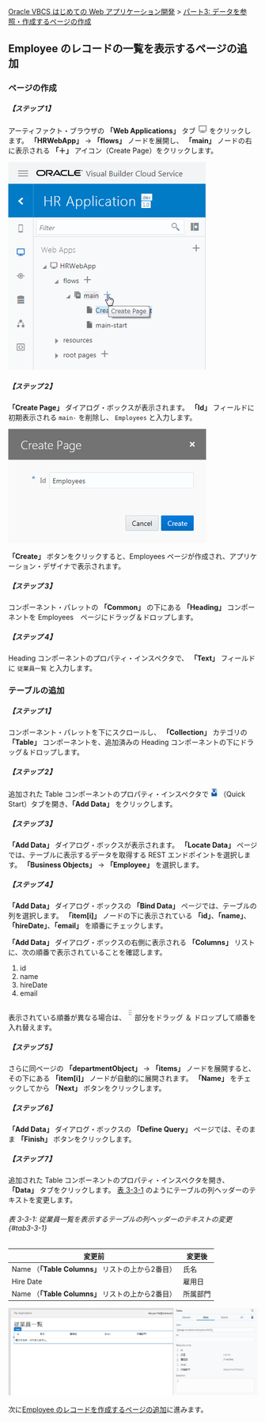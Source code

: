 [Oracle VBCS はじめての Web アプリケーション開発](../../README.md) >
[パート3: データを参照・作成するページの作成](README.md)

## Employee のレコードの一覧を表示するページの追加

### ページの作成

##### 【ステップ 1】

アーティファクト・ブラウザの **「Web Applications」** タブ
<img src="../icons/vbcsca_webapp_icon.png" alt="Web Applications アイコン">
をクリックします。
**「HRWebApp」** → **「flows」** ノードを展開し、 **「main」** ノードの右に表示される **「＋」** アイコン（Create Page）をクリックします。

![アーティファクト・ブラウザの Web Applications タブでページを作成](images/artifact_browser_create_page.png)

##### 【ステップ 2】

**「Create Page」** ダイアログ・ボックスが表示されます。
**「Id」** フィールドに初期表示される `main-` を削除し、 `Employees` と入力します。

![「Create Page」ダイアログ・ボックス](images/create_page.png)

**「Create」** ボタンをクリックすると、Employees ページが作成され、アプリケーション・デザイナで表示されます。

##### 【ステップ 3】

コンポーネント・パレットの **「Common」** の下にある **「Heading」** コンポーネントを Employees　ページにドラッグ＆ドロップします。

##### 【ステップ 4】

Heading コンポーネントのプロパティ・インスペクタで、 **「Text」** フィールドに `従業員一覧` と入力します。

### テーブルの追加

##### 【ステップ 1】

コンポーネント・パレットを下にスクロールし、 **「Collection」** カテゴリの **「Table」** コンポーネントを、追加済みの Heading コンポーネントの下にドラッグ＆ドロップします。

##### 【ステップ 2】

追加された Table コンポーネントのプロパティ・インスペクタで
<img src="../icons/vbcscp_qs_icon.png" alt="Quick Start アイコン">
（Quick Start）タブを開き、**「Add Data」** をクリックします。

##### 【ステップ 3】

**「Add Data」** ダイアログ・ボックスが表示されます。
**「Locate Data」** ページでは、テーブルに表示するデータを取得する REST エンドポイントを選択します。
**「Business Objects」** → **「Employee」** を選択します。

##### 【ステップ 4】

**「Add Data」** ダイアログ・ボックスの **「Bind Data」** ページでは、テーブルの列を選択します。
**「item[i]」** ノードの下に表示されている **「id」**、**「name」**、**「hireDate」**、**「email」** を順番にチェックします。

**「Add Data」** ダイアログ・ボックスの右側に表示される **「Columns」** リストに、次の順番で表示されていることを確認します。

1. id
2. name
3. hireDate
4. email

表示されている順番が異なる場合は、<img src="../icons/draggable_icon.png" alt="ドラッガブルボタン">部分をドラッグ ＆ ドロップして順番を入れ替えます。

##### 【ステップ 5】

さらに同ページの **「departmentObject」** → **「items」** ノードを展開すると、その下にある **「item[i]」** ノードが自動的に展開されます。
**「Name」** をチェックしてから **「Next」** ボタンをクリックします。

##### 【ステップ 6】

**「Add Data」** ダイアログ・ボックスの **「Define Query」** ページでは、そのまま **「Finish」** ボタンをクリックします。

##### 【ステップ 7】

追加された Table コンポーネントのプロパティ・インスペクタを開き、 **「Data」** タブをクリックします。
[表 3-3-1](#tab3-3-1) のようにテーブルの列ヘッダーのテキストを変更します。

###### 表 3-3-1: 従業員一覧を表示するテーブルの列ヘッダーのテキストの変更 {#tab3-3-1}

|変更前 |変更後 |
|------|------|
|Name （**「Table Columns」** リストの上から2番目）|氏名 |
|Hire Date|雇用日 |
|Name （**「Table Columns」** リストの上から2番目）|所属部門|

![列ヘッダーのテキストを変更](images/employees_property_data.png)　　

次に[Employee のレコードを作成するページの追加](create_employee.md)に進みます。
